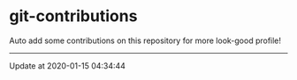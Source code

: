 # git-contributions

Auto add some contributions on this repository for more look-good profile!

---

Update at 2020-01-15 04:34:44

